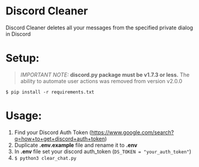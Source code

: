 # Discord Cleaner

Discord Cleaner deletes all your messages from the specified private dialog in Discord

# Setup:
>*IMPORTANT NOTE:* **discord.py package must be v1.7.3 or less.** The ability to automate user actions was removed from version v2.0.0
```
$ pip install -r requirements.txt
```

# Usage:

1. Find your Discord Auth Token (https://www.google.com/search?q=how+to+get+discord+auth+token)
2. Duplicate **.env.example** file and rename it to **.env**
3. In **.env** file set your discord auth_token (`DS_TOKEN = "your_auth_token"`)
5. `$ python3 clear_chat.py`
